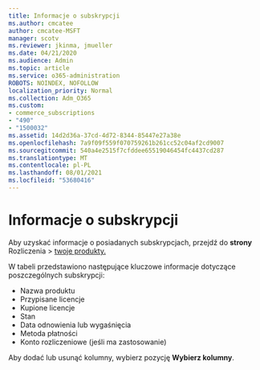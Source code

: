 ```yaml
---
title: Informacje o subskrypcji
ms.author: cmcatee
author: cmcatee-MSFT
manager: scotv
ms.reviewer: jkinma, jmueller
ms.date: 04/21/2020
ms.audience: Admin
ms.topic: article
ms.service: o365-administration
ROBOTS: NOINDEX, NOFOLLOW
localization_priority: Normal
ms.collection: Adm_O365
ms.custom:
- commerce_subscriptions
- "490"
- "1500032"
ms.assetid: 14d2d36a-37cd-4d72-8344-85447e27a38e
ms.openlocfilehash: 7a9f09f559f070759261b261cc52c04af2cd9007
ms.sourcegitcommit: 540a4e2515f7cfddee65519046454fc4437cd287
ms.translationtype: MT
ms.contentlocale: pl-PL
ms.lasthandoff: 08/01/2021
ms.locfileid: "53680416"
---
```

# <a name="subscription-information"></a>Informacje o subskrypcji

Aby uzyskać informacje o posiadanych subskrypcjach, przejdź do **strony** Rozliczenia \> [twoje produkty.](https://go.microsoft.com/fwlink/p/?linkid=842054)
  
W tabeli przedstawiono następujące kluczowe informacje dotyczące poszczególnych subskrypcji:
  
- Nazwa produktu
- Przypisane licencje
- Kupione licencje
- Stan
- Data odnowienia lub wygaśnięcia
- Metoda płatności
- Konto rozliczeniowe (jeśli ma zastosowanie)
 
Aby dodać lub usunąć kolumny, wybierz pozycję **Wybierz kolumny**.